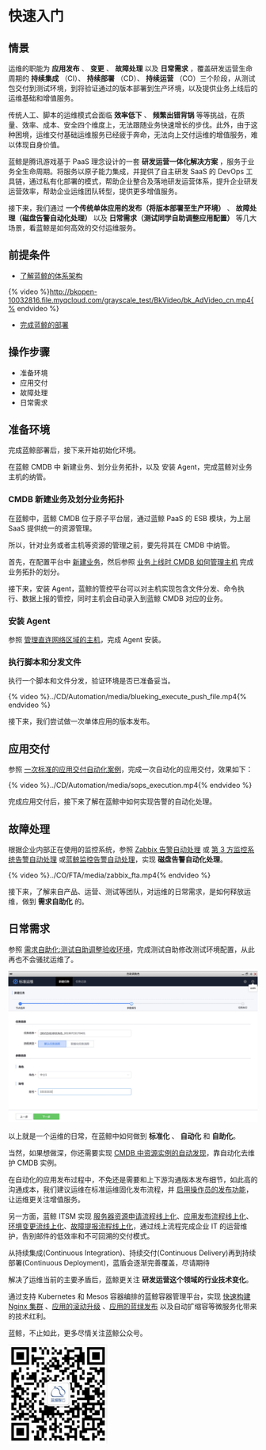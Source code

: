# 快速入门

## 情景

运维的职能为 **应用发布** 、 **变更** 、 **故障处理** 以及 **日常需求** ，覆盖研发运营生命周期的 **持续集成** （CI）、 **持续部署** （CD）、 **持续运营** （CO）三个阶段，从测试包交付到测试环境，到将验证通过的版本部署到生产环境，以及提供业务上线后的运维基础和增值服务。

传统人工、脚本的运维模式会面临 **效率低下** 、 **频繁出错背锅** 等等挑战，在质量、效率、成本、安全四个维度上，无法跟随业务快速增长的步伐。此外，由于这种困境，运维交付基础运维服务已经疲于奔命，无法向上交付运维的增值服务，难以体现自身价值。

蓝鲸是腾讯游戏基于 PaaS 理念设计的一套 **研发运营一体化解决方案** ，服务于业务全生命周期。将服务以原子能力集成，并提供了自主研发 SaaS 的 DevOps 工具链，通过私有化部署的模式，帮助企业整合及落地研发运营体系，提升企业研发运营效率，帮助企业运维团队转型，提供更多增值服务。

接下来，我们通过 **一个传统单体应用的发布（将版本部署至生产环境）** 、 **故障处理（磁盘告警自动化处理）** 以及 **日常需求（测试同学自助调整应用配置）** 等几大场景，看蓝鲸是如何高效的交付运维服务。

## 前提条件

- [了解蓝鲸的体系架构](5.1/蓝鲸体系/品牌简介/intro.md)

{% video %}http://bkopen-10032816.file.myqcloud.com/grayscale_test/BkVideo/bk_AdVideo_cn.mp4{% endvideo %}

- [完成蓝鲸的部署](5.1/部署指南/README.md)

## 操作步骤

- 准备环境
- 应用交付
- 故障处理
- 日常需求

## 准备环境
完成蓝鲸部署后，接下来开始初始化环境。

在蓝鲸 CMDB 中 新建业务、划分业务拓扑，以及 安装 Agent，完成蓝鲸对业务主机的纳管。

### CMDB 新建业务及划分业务拓扑
在蓝鲸中，蓝鲸 CMDB 位于原子平台层，通过蓝鲸 PaaS 的 ESB 模块，为上层 SaaS 提供统一的资源管理。

所以，针对业务或者主机等资源的管理之前，要先将其在 CMDB 中纳管。

首先，在配置平台中 [新建业务](5.1/配置平台/快速入门/case1.md)，然后参照 [业务上线时 CMDB 如何管理主机](5.1/bk_solutions/CD/CMDB/CMDB_management_hosts.md) 完成业务拓扑的划分。

接下来，安装 Agent，蓝鲸的管控平台可以对主机实现包含文件分发、命令执行、数据上报的管控，同时主机会自动录入到蓝鲸 CMDB 对应的业务。

### 安装 Agent

参照 [管理直连网络区域的主机](5.1/bk_solutions/CD/Automation/Hybrid_cloud_management.md#管理直连网络区域的主机)，完成 Agent 安装。

### 执行脚本和分发文件

执行一个脚本和文件分发，验证环境是否已准备妥当。

{% video %}../CD/Automation/media/blueking_execute_push_file.mp4{% endvideo %}

接下来，我们尝试做一次单体应用的版本发布。

## 应用交付

参照 [一次标准的应用交付自动化案例](5.1/bk_solutions/CD/Automation/application_deployment.md)，完成一次自动化的应用交付，效果如下：

{% video %}../CD/Automation/media/sops_execution.mp4{% endvideo %}

完成应用交付后，接下来了解在蓝鲸中如何实现告警的自动化处理。

## 故障处理

根据企业内部正在使用的监控系统，参照 [Zabbix 告警自动处理](5.1/bk_solutions/CO/FTA/Zabbix_Alarm_processing_automation.md) 或 [第 3 方监控系统告警自动处理](5.1/bk_solutions/CO/FTA/REST_API_PUSH_Alarm_processing_automation.md) 或[蓝鲸监控告警自动处理](5.1/bk_solutions/CO/FTA/Bkmonitor_Alarm_processing_automation.md)，实现 **磁盘告警自动化处理**。

{% video %}../CO/FTA/media/zabbix_fta.mp4{% endvideo %}

接下来，了解来自产品、运营、测试等团队，对运维的日常需求，是如何释放运维，做到 **需求自助化** 的。

## 日常需求

参照 [需求自助化:测试自助调整验收环境](5.1/bk_solutions/CD/Demand_self_service.md)，完成测试自助修改测试环境配置，从此再也不会骚扰运维了。

![-w1336](../CD/assets/15638726755169.jpg)

以上就是一个运维的日常，在蓝鲸中如何做到 **标准化** 、 **自动化** 和 **自助化**。

当然，如果想做深，你还需要实现 [CMDB 中资源实例的自动发现](5.1/bk_solutions/CD/CMDB/CMDB_CI_auto_discovery_MySQL.md)，靠自动化去维护 CMDB 实例。

在自动化的应用发布过程中，不免还是需要和上下游沟通版本发布细节，如此高的沟通成本，我们建议运维在标准运维固化发布流程，并 [启用操作员的发布功能](5.1/bk_solutions/CD/Automation/ops_half_automation.md)，让运维更关注增值服务。

另一方面，蓝鲸 ITSM 实现 [服务器资源申请流程线上化](5.1/bk_solutions/CO/ITSM/Service_Request.md)、[应用发布流程线上化](5.1/bk_solutions/CO/ITSM/Release_Management.md)、[环境变更流线上化](5.1/bk_solutions/CO/ITSM/Change_Management.md)、[故障提报流程线上化](5.1/bk_solutions/CO/ITSM/Incident_Management.md)，通过线上流程完成企业 IT 的运营维护，告别邮件的低效率和不可回溯的交付模式。

从持续集成(Continuous Integration)、持续交付(Continuous Delivery)再到持续部署(Continuous Deployment)，蓝盾会逐渐完善覆盖，尽请期待

解决了运维当前的主要矛盾后，蓝鲸更关注 **研发运营这个领域的行业技术变化**。

通过支持 Kubernetes 和 Mesos 容器编排的蓝鲸容器管理平台，实现 [快速构建 Nginx 集群](5.1/bk_solutions/CD/BCS/Bcs_deploy_nginx_cluster.md) 、[应用的滚动升级](5.1/bk_solutions/CD/BCS/Bcs_app_Rolling_Update_Deployment.md) 、[应用的蓝绿发布](5.1/bk_solutions/CD/BCS/Bcs_blue_green_deployment.md) 以及自动扩缩容等微服务化带来的技术红利。

蓝鲸，不止如此，更多尽情关注蓝鲸公众号。


<img src="./assets/15659324878049.jpg" height="200" width="200"/>
